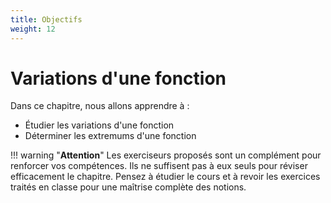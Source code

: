 ```yaml
---
title: Objectifs
weight: 12
---
```


# Variations d'une fonction

Dans ce chapitre, nous allons apprendre à :

* Étudier les variations d'une fonction
* Déterminer les extremums d'une fonction

!!! warning "**Attention**" 
    Les exerciseurs proposés sont un complément pour renforcer vos compétences. Ils ne suffisent pas à eux seuls pour réviser efficacement le chapitre. Pensez à étudier le cours et à revoir les exercices traités en classe pour une maîtrise complète des notions.